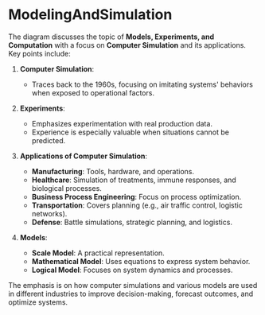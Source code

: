 # ModelingAndSimulation
The diagram discusses the topic of **Models, Experiments, and Computation** with a focus on **Computer Simulation** and its applications. Key points include:

1. **Computer Simulation**:
   - Traces back to the 1960s, focusing on imitating systems' behaviors when exposed to operational factors.
   
2. **Experiments**:
   - Emphasizes experimentation with real production data.
   - Experience is especially valuable when situations cannot be predicted.

3. **Applications of Computer Simulation**:
   - **Manufacturing**: Tools, hardware, and operations.
   - **Healthcare**: Simulation of treatments, immune responses, and biological processes.
   - **Business Process Engineering**: Focus on process optimization.
   - **Transportation**: Covers planning (e.g., air traffic control, logistic networks).
   - **Defense**: Battle simulations, strategic planning, and logistics.

4. **Models**:
   - **Scale Model**: A practical representation.
   - **Mathematical Model**: Uses equations to express system behavior.
   - **Logical Model**: Focuses on system dynamics and processes.

The emphasis is on how computer simulations and various models are used in different industries to improve decision-making, forecast outcomes, and optimize systems.
